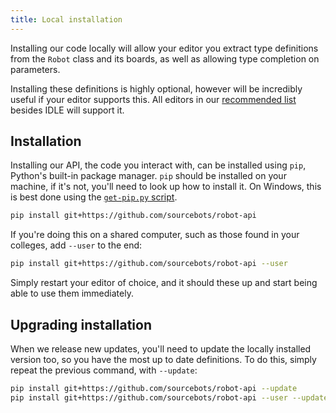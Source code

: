 ```yaml
---
title: Local installation
---
```


Installing our code locally will allow your editor you extract type definitions from the `Robot` class and its boards, as well as allowing type completion on parameters.

Installing these definitions is highly optional, however will be incredibly useful if your editor supports this. All editors in our [recommended list](/tutorials/editors/) besides IDLE will support it.

## Installation
Installing our API, the code you interact with, can be installed using `pip`, Python's built-in package manager. `pip` should be installed on your machine, if it's not, you'll need to look up how to install it. On Windows, this is best done using the [`get-pip.py` script](https://pip.pypa.io/en/stable/installing).

```bash
pip install git+https://github.com/sourcebots/robot-api
```

If you're doing this on a shared computer, such as those found in your colleges, add `--user` to the end:

```bash
pip install git+https://github.com/sourcebots/robot-api --user
```

Simply restart your editor of choice, and it should these up and start being able to use them immediately.

## Upgrading installation

When we release new updates, you'll need to update the locally installed version too, so you have the most up to date definitions. To do this, simply repeat the previous command, with `--update`:

```bash
pip install git+https://github.com/sourcebots/robot-api --update
pip install git+https://github.com/sourcebots/robot-api --user --update
``` 